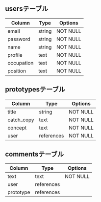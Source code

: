 ## usersテーブル

| Column     | Type      | Options                |
| ---------- | --------- | ---------------------- |
| email      | string    | NOT NULL               |
| password   | string    | NOT NULL               |
| name       | string    | NOT NULL               |
| profile    | text      | NOT NULL               |
| occupation | text      | NOT NULL               |
| position   | text      | NOT NULL               |

## prototypesテーブル


| Column     | Type       | Options                |
| ---------- | ---------- | ---------------------- |
| title      | string     | NOT NULL               |
| catch_copy | text       | NOT NULL               |
| concept    | text       | NOT NULL               |
| user       | references | NOT NULL               |

## commentsテーブル

| Column     | Type       | Options                |
| ---------- | ---------- | ---------------------- |
| text       | text       | NOT NULL               |
| user       | references |                        |
| prototype  | references |                        |


